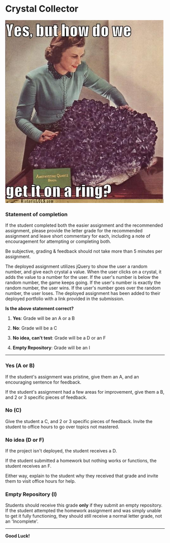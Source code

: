 # Crystal Collector

![Crystal Meme](images/crystalMeme.jpg)

### Statement of completion

If the student completed both the easier assignment and the recommended assignment, please provide the letter grade for the recommended assignment and leave short commentary for each, including a note of encouragement for attempting or completing both. 

Be subjective, grading & feedback should not take more than 5 minutes per assignment.

The deployed assignment utilizes jQuery to show the user a random number, and give each crystal a value. When the user clicks on a crystal, it adds the value to a number for the user. If the user's number is below the random number, the game keeps going. If the user's number is exactly the random number, the user wins. If the user's number goes over the random number, the user loses. The deployed assignment has been added to their deployed portfolio with a link provided in the submission.

**Is the above statement correct?**

1. **Yes**: Grade will be an A or a B

2. **No**: Grade will be a C

3. **No idea, can't test**: Grade will be a D or an  F

4. **Empty Repository**: Grade will be an I

- - - 

### Yes (A or B)

If the student's assignment was pristine, give them an A, and an encouraging sentence for feedback.

If the student's assignment had a few areas for improvement, give them a B, and 2 or 3 specific pieces of feedback.

### No (C)

Give the student a C, and 2 or 3 specific pieces of feedback. Invite the student to office hours to go over topics not mastered.

### No idea (D or F)

If the project isn't deployed, the student receives a D.

If the student submitted a homework but nothing works or functions, the student receives an F.

Either way, explain to the student why they received that grade and invite them to visit office hours for help.

### Empty Repository (I)

Students should receive this grade **only** if they submit an empty repository. If the student attempted the homework assignment and was simply unable to get it fully functioning, they should still receive a normal letter grade, not an 'Incomplete'.

- - - 

**Good Luck!**
